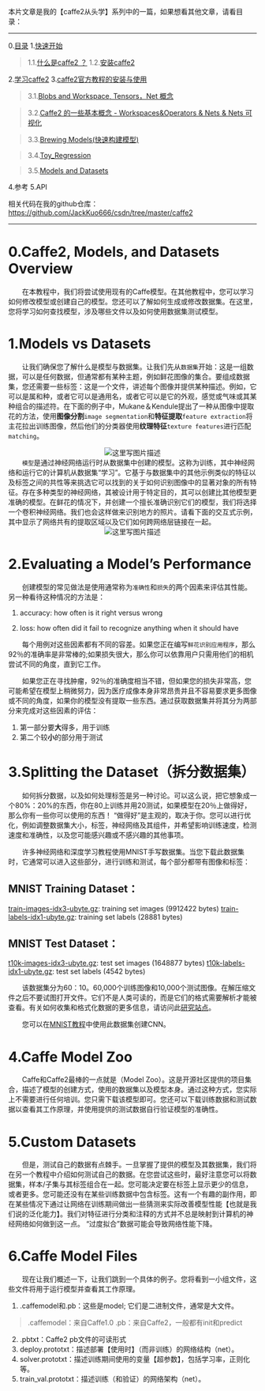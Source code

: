 ﻿本片文章是我的【caffe2从头学】系列中的一篇，如果想看其他文章，请看目录：

---
 0.[目录](https://blog.csdn.net/weixin_37251044/article/details/82344428)
 1.[快速开始](https://blog.csdn.net/weixin_37251044/article/details/82344481)

> 1.1.[什么是caffe2 ？](https://blog.csdn.net/weixin_37251044/article/details/82344481)
> 1.2.[安装caffe2](https://blog.csdn.net/weixin_37251044/article/details/82259230)

 2.[学习caffe2](https://blog.csdn.net/weixin_37251044/article/details/82346301)
 3.[caffe2官方教程的安装与使用](https://blog.csdn.net/weixin_37251044/article/details/82352962)

>3.1.[Blobs and Workspace, Tensors，Net 概念](https://blog.csdn.net/weixin_37251044/article/details/82387868) 

>3.2.[Caffe2 的一些基本概念 - Workspaces&Operators & Nets & Nets 可视化](https://blog.csdn.net/weixin_37251044/article/details/82421521)

>3.3.[Brewing Models(快速构建模型)](https://blog.csdn.net/weixin_37251044/article/details/82425057)

>3.4.[Toy_Regression](https://blog.csdn.net/weixin_37251044/article/details/82428606)

>3.5.[Models and Datasets](https://blog.csdn.net/weixin_37251044/article/details/82455020)

4.参考
5.API

相关代码在我的github仓库：https://github.com/JackKuo666/csdn/tree/master/caffe2

---

# 0.Caffe2, Models, and Datasets Overview
　　在本教程中，我们将尝试使用现有的Caffe模型。在其他教程中，您可以学习如何修改模型或创建自己的模型。您还可以了解如何生成或修改数据集。在这里，您将学习如何查找模型，涉及哪些文件以及如何使用数据集测试模型。

# 1.Models vs Datasets
　　让我们确保您了解什么是模型与数据集。让我们先从`数据集`开始：这是一组数据，可以是任何数据，但通常都有某种主题，例如鲜花图像的集合。要组成数据集，您还需要一些标签：这是一个文件，讲述每个图像并提供某种描述。例如，它可以是属和种，或者它可以是通用名，或者它可以是它的外观，感觉或气味或其某种组合的描述符。在下面的例子中，Mukane＆Kendule提出了一种从图像中提取花的方法，使用**图像分割**`image segmentation`和**特征提取**`feature extraction`将主花拉出训练图像，然后他们的分类器使用**纹理特征**`texture features`进行匹配`matching`。
　　<center>![这里写图片描述](./)</center>
　　`模型`是通过神经网络运行时从数据集中创建的模型。这称为训练，其中神经网络和运行它的计算机从数据集“学习”。它基于与数据集中的其他示例类似的特征以及标签之间的共性等来挑选它可以找到的关于如何识别图像中的显著对象的所有特征。存在多种类型的神经网络，其被设计用于特定目的，其可以创建比其他模型更准确的模型。在鲜花的情况下，并创建一个擅长准确识别它们的模型，我们将选择一个卷积神经网络。我们也会这样做来识别地方的照片。请看下面的交互式示例，其中显示了网络共有的提取区域以及它们如何跨网络层链接在一起。
　　<center>![这里写图片描述](https://img-blog.csdn.net/2018090615022493?watermark/2/text/aHR0cHM6Ly9ibG9nLmNzZG4ubmV0L3dlaXhpbl8zNzI1MTA0NA==/font/5a6L5L2T/fontsize/400/fill/I0JBQkFCMA==/dissolve/70)</center>
# 2.Evaluating a Model’s Performance
　　创建模型的常见做法是使用通常称为`准确性`和`损失`的两个因素来评估其性能。另一种看待这种情况的方法是：

 1. accuracy: how often is it right versus wrong

 2. loss: how often did it fail to recognize anything when it should have

　　每个用例对这些因素都有不同的容差。如果您正在编写`鲜花识别应用程序`，那么92％的准确率是非常棒的;如果损失很大，那么你可以依靠用户只需用他们的相机尝试不同的角度，直到它工作。

　　如果您正在寻找肿瘤，92％的准确度相当不错，但如果您的损失非常高，您可能希望在模型上稍微努力，因为医疗成像本身非常昂贵并且不容易要求更多图像或不同的角度，如果你的模型没有提取一些东西。通过获取数据集并将其分为两部分来完成对这些因素的评估：
　　

 1. 第一部分要**大**得多，用于训练
 2. 第二个较**小**的部分用于测试

# 3.Splitting the Dataset（拆分数据集）
　　如何拆分数据，以及如何处理标签是另一种讨论。可以这么说，把它想象成一个80%：20%的东西，你在80上训练并用20测试，如果模型在20％上做得好，那么你有一些你可以使用的东西！ “做得好”是主观的，取决于你。您可以进行优化，例如调整数据集大小，标签，神经网络及其组件，并希望影响训练速度，检测速度和准确性，以及您可能感兴趣或不感兴趣的其他事项。

　　许多神经网络和深度学习教程使用MNIST手写数据集。当您下载此数据集时，它通常可以进入这些部分，进行训练和测试，每个部分都带有图像和标签：
## MNIST Training Dataset：
  [train-images-idx3-ubyte.gz](https://github.com/caffe2/models/blob/master/mnist/train-images-idx3-ubyte.gz): training set images (9912422 bytes)
   [train-labels-idx1-ubyte.gz](https://github.com/caffe2/models/blob/master/mnist/train-labels-idx1-ubyte.gz): training set labels (28881 bytes)

## MNIST Test Dataset：
  [t10k-images-idx3-ubyte.gz](https://github.com/caffe2/models/blob/master/mnist/t10k-images-idx3-ubyte.gz): test set images (1648877 bytes)
  [t10k-labels-idx1-ubyte.gz](https://github.com/caffe2/models/blob/master/mnist/t10k-labels-idx1-ubyte.gz): test set labels (4542 bytes)

　　该数据集分为60：10。60,000个训练图像和10,000个测试图像。在解压缩文件之后不要试图打开文件。它们不是人类可读的，而是它们的格式需要解析才能被查看。有关如何收集和格式化数据的更多信息，请访问此[研究站点](http://yann.lecun.com/exdb/mnist/)。

　　您可以在[MNIST教程](https://caffe2.ai/docs/tutorial-MNIST.html)中使用此数据集创建CNN。


# 4.Caffe Model Zoo

　　Caffe和Caffe2最棒的一点就是（Model Zoo）。这是开源社区提供的项目集合，描述了模型的创建方式，使用的数据集以及模型本身。通过这种方式，您实际上不需要进行任何培训。您只需下载该模型即可。您还可以下载训练数据和测试数据以查看其工作原理，并使用提供的测试数据自行验证模型的准确性。

# 5.Custom Datasets

　　但是，测试自己的数据有点棘手。一旦掌握了提供的模型及其数据集，我们将在另一个教程中介绍如何测试自己的数据。在您尝试这些时，最好注意您可以将数据集，样本/子集与其标签组合在一起。您可能决定要在标签上显示更少的信息，或者更多。您可能还没有在某些训练数据中包含标签。这有一个有趣的副作用，即在某些情况下通过让网络在训练期间做出一些猜测来实际改善模型性能【也就是我们说的泛化能力】。我们对特征进行分类和注释的方式并不总是映射到计算机的神经网络如何做到这一点。 “过度拟合”数据可能会导致网络性能下降。

# 6.Caffe Model Files
　　现在让我们概述一下，让我们跳到一个具体的例子。您将看到一小组文件，这些文件将用于运行模型并查看其工作原理。

 1. .caffemodel和.pb：这些是model; 它们是二进制文件，通常是大文件。
 > .caffemodel：来自Caffe1.0
 > .pb：来自Caffe2，一般都有init和predict


 2. .pbtxt：Caffe2 pb文件的可读形式
 3. deploy.prototxt：描述部署【使用时】（而非训练）的网络结构（net）。
 4. solver.prototxt：描述训练期间使用的变量【超参数】，包括学习率，正则化等。
 5. train_val.prototxt：描述训练（和验证）的网络架构（net）。



